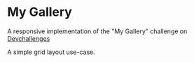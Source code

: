 
# My Gallery

A responsive implementation of the "My Gallery" challenge on [Devchallenges](https://devchallenges.io/challenges/gcbWLxG6wdennelX7b8I)

A simple grid layout use-case.

